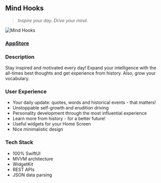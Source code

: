 ## Mind Hooks
> *Inspire your day. Drive your mind.*

![Mind Hooks](https://user-images.githubusercontent.com/68333583/135613003-9bbefd97-0aa8-40e6-b4c0-d144408bbaa5.png)

### [AppStore](https://apps.apple.com/ru/app/mind-hooks/id1581807075?l=en)

### Description
Stay inspired and motivated every day! Expand your intelligence with the all-times best thoughts and get experience from history. 
Also, grow your vocabulary.

### User Experience
* Your daily update: quotes, words and historical events - that matters!
* Unstoppable self-growth and erudition driving
* Personality development through the most influential experience
* Learn more from history - for a better future!
* Useful widgets for your Home Screen
* Nice minimalistic design 

### Tech Stack
* 100% SwiftUI
* MVVM architecture
* WidgetKit
* REST APIs
* JSON data parsing
